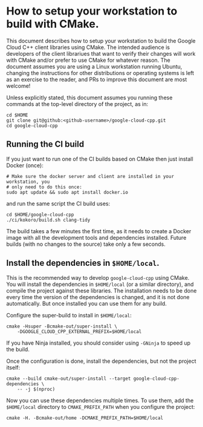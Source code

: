 # How to setup your workstation to build with CMake.

This document describes how to setup your workstation to build the Google Cloud
C++ client libraries using CMake. The intended audience is developers of the
client librariues that want to verify their changes will work with CMake and/or
prefer to use CMake for whatever reason. The document assumes you are using a
Linux workstation running Ubuntu, changing the instructions for other
distributions or operating systems is left as an exercise to the reader, and
PRs to improve this document are most welcome!

Unless explicitly stated, this document assumes you running these commands at
the top-level directory of the project, as in:

```console
cd $HOME
git clone git@github:<github-username>/google-cloud-cpp.git
cd google-cloud-cpp
```

## Running the CI build

If you just want to run one of the CI builds based on CMake then just install
Docker (once):

```console
# Make sure the docker server and client are installed in your workstation, you
# only need to do this once:
sudo apt update && sudo apt install docker.io
```

and run the same script the CI build uses:

```console
cd $HOME/google-cloud-cpp
./ci/kokoro/build.sh clang-tidy
```

The build takes a few minutes the first time, as it needs to create a Docker
image with all the development tools and dependencies installed. Future builds
(with no changes to the source) take only a few seconds.

## Install the dependencies in `$HOME/local`.

This is the recommended way to develop `google-cloud-cpp` using CMake. You will
install the dependencies in `$HOME/local` (or a similar directory), and compile
the project against these libraries. The installation needs to be done every
time the version of the dependencies is changed, and it is not done
automatically. But once installed you can use them for any build.

Configure the super-build to install in `$HOME/local`:

```console
cmake -Hsuper -Bcmake-out/super-install \
    -DGOOGLE_CLOUD_CPP_EXTERNAL_PREFIX=$HOME/local
```

If you have Ninja installed, you should consider using `-GNinja` to speed up the
build.

Once the configuration is done, install the dependencies, but not the project
itself:

```console
cmake --build cmake-out/super-install --target google-cloud-cpp-dependencies \
    -- -j $(nproc)
```

Now you can use these dependencies multiple times. To use them, add the
`$HOME/local` directory to `CMAKE_PREFIX_PATH` when you configure the project:

```console
cmake -H. -Bcmake-out/home -DCMAKE_PREFIX_PATH=$HOME/local
```
